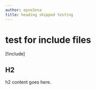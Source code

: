 ```yaml
---
author: opse2esa
title: heading skipped testing
---
```


# test for include files
[!include[](includes/testFolder/test.md)]
## H2
h2 content goes here.
